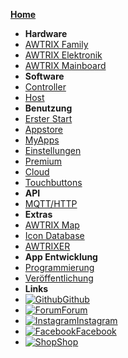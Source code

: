 [**Home**](de-de/)
- **Hardware**
- [AWTRIX Family](de-de/awtrix_family.md)
- [AWTRIX Elektronik](de-de/hardware.md)
- [AWTRIX Mainboard](de-de/pcb.md)
- **Software**
- [Controller](de-de/controller.md)
- [Host](de-de/host.md)
- **Benutzung**
- [Erster Start](de-de/firststart.md)
- [Appstore](de-de/appstore.md)
- [MyApps](de-de/myapps.md)
- [Einstellungen](de-de/settings.md)
- [Premium](de-de/premium.md)
- [Cloud](de-de/cloud.md)
- [Touchbuttons](de-de/touch.md)
- **API**
- [MQTT/HTTP](de-de/api.md)
- **Extras**
- [AWTRIX Map](de-de/map.md)
- [Icon Database](de-de/icondb.md)
- [AWTRIXER](de-de/awtrixer.md)
- **App Entwicklung**
- [Programmierung](de-de/appcoding.md)
- [Veröffentlichung](de-de/appreview.md)
- **Links**
- [![Github](https://icongram.jgog.in/simple/github.svg?color=808080&size=16)Github](https://github.com/awtrix)
- [![Forum](https://icongram.jgog.in/devicon/bootstrap-plain.svg?color=808080&size=16)Forum](https://forum.blueforcer.de)
- [![Instagram](https://icongram.jgog.in/feather/instagram.svg?colored&size=16)Instagram](https://instagram.com/awtrix2.0)
- [![Facebook](https://icongram.jgog.in/simple/facebook.svg?color=808080&size=16)Facebook](https://www.facebook.com/groups/126493104851075)
- [![Shop](https://icongram.jgog.in/feather/shopping-bag.svg?colored&size=16)Shop](https://blueforcer.de/shop/)